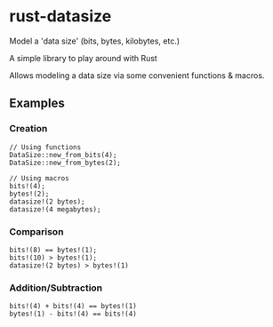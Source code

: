 # rust-datasize
Model a 'data size' (bits, bytes, kilobytes, etc.)

A simple library to play around with Rust

Allows modeling a data size via some convenient functions & macros.

## Examples

### Creation

```
// Using functions
DataSize::new_from_bits(4);
DataSize::new_from_bytes(2);

// Using macros
bits!(4);
bytes!(2);
datasize!(2 bytes);
datasize!(4 megabytes);
```

### Comparison
```
bits!(8) == bytes!(1);
bits!(10) > bytes!(1);
datasize!(2 bytes) > bytes!(1)
```

### Addition/Subtraction
```
bits!(4) + bits!(4) == bytes!(1)
bytes!(1) - bits!(4) == bits!(4)
```


